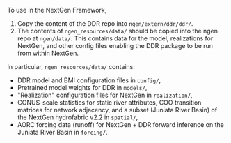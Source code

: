 To use in the NextGen Framework,
1) Copy the content of the DDR repo into `ngen/extern/ddr/ddr/`.
2) The contents of `ngen_resources/data/` should be copied into the ngen repo at `ngen/data/`. This contains data for the model, realizations for NextGen, and other config files enabling the DDR package to be run from within NextGen.

In particular, `ngen_resources/data/` contains:
- DDR model and BMI configuration files in `config/`,
- Pretrained model weights for DDR in `models/`,
- "Realization" configuration files for NextGen in `realization/`,
- CONUS-scale statistics for static river attributes, COO transition matrices for network adjacency, and a subset (Juniata River Basin) of the NextGen hydrofabric v2.2 in `spatial/`,
- AORC forcing data (runoff) for NextGen + DDR forward inference on the Juniata River Basin in `forcing/`.
